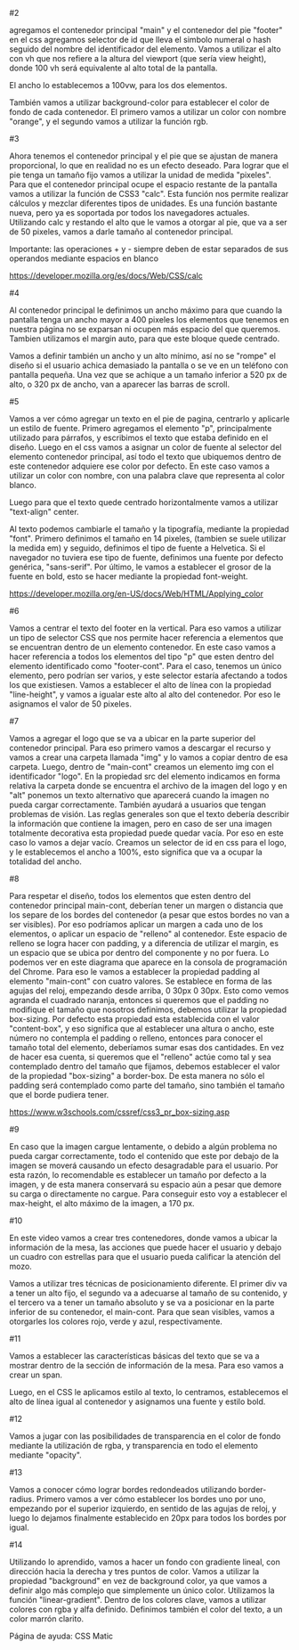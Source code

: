 

#2

agregamos el contenedor principal "main" y el contenedor del pie "footer"
en el css agregamos selector de id que lleva el simbolo numeral o hash seguido del nombre del identificador del elemento. Vamos a utilizar el alto con vh que nos refiere a la altura del viewport (que sería view height), donde 100 vh será equivalente al alto total de la pantalla. 


El ancho lo establecemos a 100vw, para los dos elementos. 

También vamos a utilizar background-color para establecer el color de fondo de cada contenedor. El primero vamos a utilizar un color con nombre "orange", y el segundo vamos a utilizar la función rgb. 

#3

Ahora tenemos el contenedor principal y el pie que se ajustan de manera proporcional, lo que en realidad no es un efecto deseado. 
Para lograr que el pie tenga un tamaño fijo vamos a utilizar la unidad de medida "pixeles". Para que el contenedor principal ocupe el espacio restante de la pantalla vamos a utilizar la función de CSS3 "calc". Esta función nos permite realizar cálculos y mezclar diferentes tipos de unidades. Es una función bastante nueva, pero ya es soportada por todos los navegadores actuales.   
Utilizando calc y restando el alto que le vamos a otorgar al pie, que va a ser de 50 pixeles, vamos a darle tamaño al contenedor principal. 

Importante: 
las operaciones + y - siempre deben de estar separados de sus operandos mediante espacios en blanco

https://developer.mozilla.org/es/docs/Web/CSS/calc

#4 

Al contenedor principal le definimos un ancho máximo para que cuando la pantalla tenga un ancho mayor a 400 pixeles los elementos que tenemos en nuestra página no se exparsan ni ocupen más espacio del que queremos. Tambien utilizamos el margin auto, para que este bloque quede centrado. 

Vamos a definir también un ancho y un alto mínimo, así no se "rompe" el diseño si el usuario achica demasiado la pantalla o se ve en un teléfono con pantalla pequeña. Una vez que se achique a un tamaño inferior a 520 px de alto, o 320 px de ancho, van a aparecer las barras de scroll. 

#5

Vamos a ver cómo agregar un texto en el pie de pagina, centrarlo y aplicarle un estilo de fuente.
Primero agregamos el elemento "p", principalmente utilizado para párrafos, y escribimos el texto que estaba definido en el diseño. 
Luego en el css vamos a asignar un color de fuente al selector del elemento contenedor principal, así todo el texto que ubiquemos dentro de este contenedor adquiere ese color por defecto. En este caso vamos a utilizar un color con nombre, con una palabra clave que representa al color blanco. 

Luego para que el texto quede centrado horizontalmente vamos a utilizar "text-align" center. 

Al texto podemos cambiarle el tamaño y la tipografía, mediante la propiedad "font". Primero definimos el tamaño en 14 pixeles, (tambien se suele utilizar la medida em) y seguido, definimos el tipo de fuente a Helvetica. Si el navegador no tuviera ese tipo de fuente, definimos una fuente por defecto genérica, "sans-serif".
Por último, le vamos a establecer el grosor de la fuente en bold, esto se hacer mediante la propiedad font-weight.

https://developer.mozilla.org/en-US/docs/Web/HTML/Applying_color

#6 

Vamos a centrar el texto del footer en la vertical. Para eso vamos a utilizar un tipo de selector CSS que nos permite hacer referencia a elementos que se encuentran dentro de un elemento contenedor. En este caso vamos a hacer referencia a todos los elementos del tipo "p" que esten dentro del elemento identificado como "footer-cont". Para el caso, tenemos un único elemento, pero podrían ser varios, y este selector estaría afectando a todos los que existiesen. 
Vamos a establecer el alto de línea con la propiedad "line-height", y vamos a igualar este alto al alto del contenedor. Por eso le asignamos el valor de 50 pixeles. 

#7

Vamos a agregar el logo que se va a ubicar en la parte superior del contenedor principal. 
Para eso primero vamos a descargar el recurso y vamos a crear una carpeta llamada "img" y lo vamos a copiar dentro de esa carpeta. 
Luego, dentro de "main-cont" creamos un elemento img con el identificador "logo". 
En la propiedad src del elemento indicamos en forma relativa la carpeta donde se encuentra el archivo de la imagen del logo y en "alt" ponemos un texto alternativo que aparecerá cuando la imagen no pueda cargar correctamente.
También ayudará a usuarios que tengan problemas de visión. Las reglas generales son que el texto debería describir la información que contiene la imagen, pero en caso de ser una imagen totalmente decorativa esta propiedad puede quedar vacía. Por eso en este caso lo vamos a dejar vacío. 
Creamos un selector de id en css para el logo, y le establecemos el ancho a 100%, esto significa que va a ocupar la totalidad del ancho.

#8

Para respetar el diseño, todos los elementos que esten dentro del contenedor principal main-cont, deberían tener un margen o distancia que los separe de los bordes del contenedor (a pesar que estos bordes no van a ser visibles).
Por eso podríamos aplicar un margen a cada uno de los elementos, o aplicar un espacio de "relleno" al contenedor. Este espacio de relleno se logra hacer con padding, y a diferencia de utilizar el margin, es un espacio que se ubica por dentro del componente y no por fuera. 
Lo podemos ver en este diagrama que aparece en la consola de programación del Chrome. 
Para eso le vamos a establecer la propiedad padding al elemento "main-cont" con cuatro valores. Se establece en forma de las agujas del reloj, empezando desde arriba, 0 30px 0 30px. Esto como vemos agranda el cuadrado naranja, entonces si queremos que el padding no modifique el tamaño que nosotros definimos, debemos utilizar la propiedad box-sizing. 
Por defecto esta propiedad esta establecida con el valor "content-box", y eso significa que al establecer una altura o ancho, este número no contempla el padding o relleno, entonces para conocer el tamaño total del elemento, deberíamos sumar esas dos cantidades. En vez de hacer esa cuenta, si queremos que el "relleno" actúe como tal y sea contemplado dentro del tamaño que fijamos, debemos establecer el valor de la propiedad "box-sizing" a border-box. De esta manera no sólo el padding será contemplado como parte del tamaño, sino también el tamaño que el borde pudiera tener. 

https://www.w3schools.com/cssref/css3_pr_box-sizing.asp

#9

En caso que la imagen cargue lentamente, o debido a algún problema no pueda cargar correctamente, todo el contenido que este por debajo de la imagen se moverá causando un efecto desagradable para el usuario. Por esta razón, lo recomendable es establecer un tamaño por defecto a la imagen, y de esta manera conservará su espacio aún a pesar que demore su carga o directamente no cargue. 
Para conseguir esto voy a establecer el max-height, el alto máximo de la imagen, a 170 px. 

#10

En este video vamos a crear tres contenedores, donde vamos a ubicar la información de la mesa, las acciones que puede hacer el usuario y debajo un cuadro con estrellas para que el usuario pueda calificar la atención del mozo. 

Vamos a utilizar tres técnicas de posicionamiento diferente. El primer div va a tener un alto fijo, el segundo va a adecuarse al tamaño de su contenido, y el tercero va a tener un tamaño absoluto y se va a posicionar en la parte inferior de su contenedor, el main-cont.
Para que sean visibles, vamos a otorgarles los colores rojo, verde y azul, respectivamente. 

#11

Vamos a establecer las características básicas del texto que se va a mostrar dentro de la sección de información de la mesa. Para eso vamos a crear un span.

Luego, en el CSS le aplicamos estilo al texto, lo centramos, establecemos el alto de línea igual al contenedor y asignamos una fuente y estilo bold. 

#12

Vamos a jugar con las posibilidades de transparencia en el color de fondo mediante la utilización de rgba, y transparencia en todo el elemento mediante "opacity".

#13 

Vamos a conocer cómo lograr bordes redondeados utilizando border-radius. Primero vamos a ver cómo establecer los bordes uno por uno, empezando por el superior izquierdo, en sentido de las agujas de reloj, y luego lo dejamos finalmente establecido en 20px para todos los bordes por igual.

#14

Utilizando lo aprendido, vamos a hacer un fondo con gradiente lineal, con dirección hacia la derecha y tres puntos de color.
Vamos a utilizar la propiedad "background" en vez de background color, ya que vamos a definir algo más complejo que simplemente un único color. Utilizamos la función "linear-gradient".
Dentro de los colores clave, vamos a utilizar colores con rgba y alfa definido.
Definimos también el color del texto, a un color marrón clarito.  

Página de ayuda: CSS Matic



 


